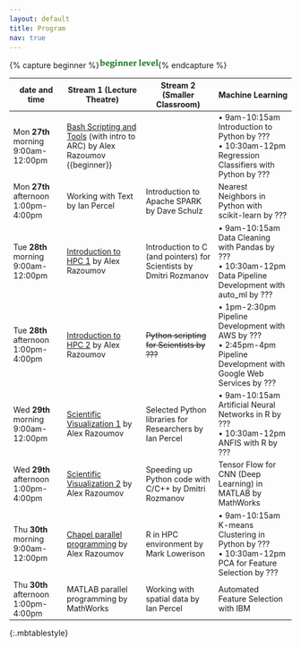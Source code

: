 ```yaml
---
layout: default
title: Program
nav: true
---
```


{% capture beginner %}![beginner](images/beginner.png){% endcapture %}

| date and time | Stream 1 (Lecture Theatre) | Stream 2 (Smaller Classroom) | Machine Learning |
| ------------- | --------------- | ----------------- | ----------------- |
| Mon **27th** morning 9:00am-12:00pm | [Bash Scripting and Tools](bash) (with intro to ARC) by Alex Razoumov {{beginner}} | | • 9am-10:15am Introduction to Python by ??? <br> • 10:30am-12pm Regression Classifiers with Python by ??? |
| Mon **27th** afternoon 1:00pm-4:00pm | Working with Text by Ian Percel | Introduction to Apache SPARK by Dave Schulz | Nearest Neighbors in Python with scikit-learn by ??? |
| Tue **28th** morning 9:00am-12:00pm | [Introduction to HPC 1](introHPC) by Alex Razoumov | Introduction to C (and pointers) for Scientists by Dmitri Rozmanov | • 9am-10:15am Data Cleaning with Pandas by ??? <br> • 10:30am-12pm Data Pipeline Development with auto_ml by ??? |
| Tue **28th** afternoon 1:00pm-4:00pm | [Introduction to HPC 2](introHPC) by Alex Razoumov | <strike>Python scripting for Scientists by ???</strike> | • 1pm-2:30pm Pipeline Development with AWS by ??? <br> • 2:45pm-4pm Pipeline Development with Google Web Services by ??? |
| Wed **29th** morning 9:00am-12:00pm | [Scientific Visualization 1](visualization) by Alex Razoumov | Selected Python libraries for Researchers by Ian Percel | • 9am-10:15am Artificial Neural Networks in R by ??? <br> • 10:30am-12pm ANFIS with R by ??? |
| Wed **29th** afternoon 1:00pm-4:00pm | [Scientific Visualization 2](visualization) by Alex Razoumov | Speeding up Python code with C/C++ by Dmitri Rozmanov | Tensor Flow for CNN (Deep Learning) in MATLAB by MathWorks |
| Thu **30th** morning 9:00am-12:00pm | [Chapel parallel programming](chapel) by Alex Razoumov | R in HPC environment by Mark Lowerison | • 9am-10:15am K-means Clustering in Python by ??? <br> • 10:30am-12pm PCA for Feature Selection by ??? |
| Thu **30th** afternoon 1:00pm-4:00pm | MATLAB parallel programming by MathWorks | Working with spatial data by Ian Percel | Automated Feature Selection with IBM |
{:.mbtablestyle}

&nbsp;
